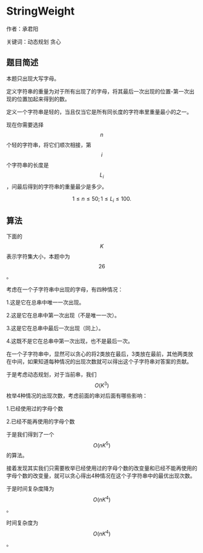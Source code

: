# StringWeight
作者：承君阳

关键词：动态规划 贪心
## 题目简述

本题只出现大写字母。

定义字符串的重量为对于所有出现了的字母，将其最后一次出现的位置-第一次出现的位置加起来得到的数。

定义一个字符串是轻的，当且仅当它是所有同长度的字符串里重量最小的之一。

现在你需要选择$$n$$个轻的字符串，将它们顺次相接，第$$i$$个字符串的长度是$$L_i$$，问最后得到的字符串的重量最少是多少。



$$1 \leq n \leq 50;1 \leq L_i \leq 100.$$



## 算法
下面的$$K$$表示字符集大小，本题中为$$26$$。

考虑在一个子字符串中出现的字母，有四种情况：

  1.这是它在总串中唯一一次出现。

  2.这是它在总串中第一次出现（不是唯一一次）。

  3.这是它在总串中最后一次出现（同上）。

  4.这既不是它在总串中第一次出现，也不是最后一次。

在一个子字符串中，显然可以贪心的将2类放在最后，3类放在最前，其他两类放在中间，如果知道每种情况的出现次数就可以得出这个子字符串对答案的贡献。

于是考虑动态规划，对于当前串，我们$$O(K^3)$$枚举4种情况的出现次数，考虑前面的串对后面有哪些影响：

  1.已经使用过的字母个数

  2.已经不能再使用的字母个数

于是我们得到了一个$$O(nK^5)$$的算法。

接着发现其实我们只需要枚举已经使用过的字母个数的改变量和已经不能再使用的字母个数的改变量，就可以贪心得出4种情况在这个子字符串中的最优出现次数。

于是时间复杂度降为$$O(nK^4)$$。

时间复杂度为$$O(nK^4)$$。
